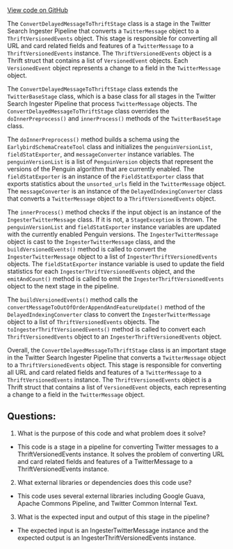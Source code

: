[View code on GitHub](https://github.com/misbahsy/the-algorithm/src/java/com/twitter/search/ingester/pipeline/twitter/ConvertDelayedMessageToThriftStage.java)

The `ConvertDelayedMessageToThriftStage` class is a stage in the Twitter Search Ingester Pipeline that converts a `TwitterMessage` object to a `ThriftVersionedEvents` object. This stage is responsible for converting all URL and card related fields and features of a `TwitterMessage` to a `ThriftVersionedEvents` instance. The `ThriftVersionedEvents` object is a Thrift struct that contains a list of `VersionedEvent` objects. Each `VersionedEvent` object represents a change to a field in the `TwitterMessage` object. 

The `ConvertDelayedMessageToThriftStage` class extends the `TwitterBaseStage` class, which is a base class for all stages in the Twitter Search Ingester Pipeline that process `TwitterMessage` objects. The `ConvertDelayedMessageToThriftStage` class overrides the `doInnerPreprocess()` and `innerProcess()` methods of the `TwitterBaseStage` class. 

The `doInnerPreprocess()` method builds a schema using the `EarlybirdSchemaCreateTool` class and initializes the `penguinVersionList`, `fieldStatExporter`, and `messageConverter` instance variables. The `penguinVersionList` is a list of `PenguinVersion` objects that represent the versions of the Penguin algorithm that are currently enabled. The `fieldStatExporter` is an instance of the `FieldStatExporter` class that exports statistics about the `unsorted_urls` field in the `TwitterMessage` object. The `messageConverter` is an instance of the `DelayedIndexingConverter` class that converts a `TwitterMessage` object to a `ThriftVersionedEvents` object.

The `innerProcess()` method checks if the input object is an instance of the `IngesterTwitterMessage` class. If it is not, a `StageException` is thrown. The `penguinVersionList` and `fieldStatExporter` instance variables are updated with the currently enabled Penguin versions. The `IngesterTwitterMessage` object is cast to the `IngesterTwitterMessage` class, and the `buildVersionedEvents()` method is called to convert the `IngesterTwitterMessage` object to a list of `IngesterThriftVersionedEvents` objects. The `fieldStatExporter` instance variable is used to update the field statistics for each `IngesterThriftVersionedEvents` object, and the `emitAndCount()` method is called to emit the `IngesterThriftVersionedEvents` object to the next stage in the pipeline.

The `buildVersionedEvents()` method calls the `convertMessageToOutOfOrderAppendAndFeatureUpdate()` method of the `DelayedIndexingConverter` class to convert the `IngesterTwitterMessage` object to a list of `ThriftVersionedEvents` objects. The `toIngesterThriftVersionedEvents()` method is called to convert each `ThriftVersionedEvents` object to an `IngesterThriftVersionedEvents` object.

Overall, the `ConvertDelayedMessageToThriftStage` class is an important stage in the Twitter Search Ingester Pipeline that converts a `TwitterMessage` object to a `ThriftVersionedEvents` object. This stage is responsible for converting all URL and card related fields and features of a `TwitterMessage` to a `ThriftVersionedEvents` instance. The `ThriftVersionedEvents` object is a Thrift struct that contains a list of `VersionedEvent` objects, each representing a change to a field in the `TwitterMessage` object.
## Questions: 
 1. What is the purpose of this code and what problem does it solve?
- This code is a stage in a pipeline for converting Twitter messages to a ThriftVersionedEvents instance. It solves the problem of converting URL and card related fields and features of a TwitterMessage to a ThriftVersionedEvents instance.

2. What external libraries or dependencies does this code use?
- This code uses several external libraries including Google Guava, Apache Commons Pipeline, and Twitter Common Internal Text.

3. What is the expected input and output of this stage in the pipeline?
- The expected input is an IngesterTwitterMessage instance and the expected output is an IngesterThriftVersionedEvents instance.